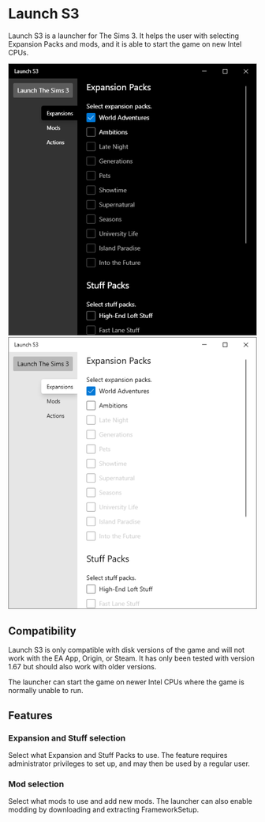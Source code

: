 # Launch S3
Launch S3 is a launcher for The Sims 3. It helps the user with selecting Expansion Packs and mods, and it is able to start the game on new Intel CPUs.

![Expansions-Tab-Dark](./docs/expansions_dark.png#gh-dark-mode-only)
![Expansions-Tab-Light](./docs/expansions_light.png#gh-light-mode-only)

## Compatibility
Launch S3 is only compatible with disk versions of the game and will not work with the EA App, Origin, or Steam. It has only been tested with version 1.67 but should also work with older versions.

The launcher can start the game on newer Intel CPUs where the game is normally unable to run.

## Features

### Expansion and Stuff selection
Select what Expansion and Stuff Packs to use. The feature requires administrator privileges to set up, and may then be used by a regular user.

### Mod selection
Select what mods to use and add new mods. The launcher can also enable modding by downloading and extracting FrameworkSetup.
